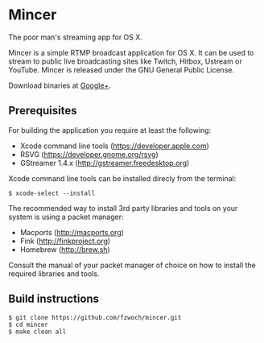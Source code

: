 Mincer
======

The poor man's streaming app for OS X.

Mincer is a simple RTMP broadcast application for OS X. It can be used to stream to public live broadcasting sites like Twitch, Hitbox, Ustream or YouTube. Mincer is released under the GNU General Public License.

Download binaries at <a href="https://plus.google.com/106302080469674598966" rel="publisher">Google+</a>.

Prerequisites
-------------

For building the application you require at least the following:

* Xcode command line tools (https://developer.apple.com)
* RSVG (https://developer.gnome.org/rsvg)
* GStreamer 1.4.x (http://gstreamer.freedesktop.org)

Xcode command line tools can be installed direcly from the terminal:

    $ xcode-select --install

The recommended way to install 3rd party libraries and tools on your system is using a packet manager:

* Macports (http://macports.org)
* Fink (http://finkproject.org)
* Homebrew (http://brew.sh)

Consult the manual of your packet manager of choice on how to install the required libraries and tools.

Build instructions
------------------

    $ git clone https://github.com/fzwoch/mincer.git
    $ cd mincer
    $ make clean all
